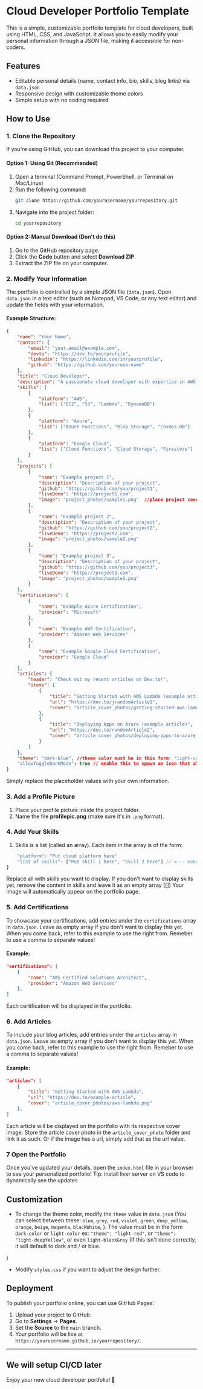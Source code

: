 # Cloud Developer Portfolio Template

This is a simple, customizable portfolio template for cloud developers, built using HTML, CSS, and JavaScript. It allows you to easily modify your personal information through a JSON file, making it accessible for non-coders.

## Features
- Editable personal details (name, contact info, bio, skills, blog links) via `data.json`
- Responsive design with customizable theme colors
- Simple setup with no coding required

## How to Use

### 1. Clone the Repository
If you're using GitHub, you can download this project to your computer.

#### Option 1: Using Git (Recommended)
1. Open a terminal (Command Prompt, PowerShell, or Terminal on Mac/Linux)
2. Run the following command:
   ```sh
   git clone https://github.com/yourusername/yourrepository.git
   ```
3. Navigate into the project folder:
   ```sh
   cd yourrepository
   ```

#### Option 2: Manual Download (Don't do this)
1. Go to the GitHub repository page.
2. Click the **Code** button and select **Download ZIP**.
3. Extract the ZIP file on your computer.

### 2. Modify Your Information

The portfolio is controlled by a simple JSON file (`data.json`). Open `data.json` in a text editor (such as Notepad, VS Code, or any text editor) and update the fields with your information.

#### Example Structure:
```json
{
    "name": "Your Name",
    "contact": {
        "email": "your.email@example.com",
        "devto": "https://dev.to/yourprofile",
        "linkedin": "https://linkedin.com/in/yourprofile",
        "github": "https://github.com/yourusername"
    },
    "title": "Cloud Developer",
    "description": "A passionate cloud developer with expertise in AWS, Azure, and Google Cloud.",
    "skills": [
        {
            "platform": "AWS",
            "list": ["EC2", "S3", "Lambda", "DynamoDB"]
        },
        {
            "platform": "Azure",
            "list": ["Azure Functions", "Blob Storage", "Cosmos DB"]
        },
        {
            "platform": "Google Cloud",
            "list": ["Cloud Functions", "Cloud Storage", "Firestore"]
        }
    ],
    "projects": [
        {
            "name": "Example project 1",
            "description": "Description of your project",
            "github": "https://github.com/you/project1",
            "liveDemo": "https://project1.com",
            "image": "project_photos/sample1.png"  //place project cover photos in that folder and set the path to it as shown or just paste the URL
        },
        {
            "name": "Example project 2",
            "description": "Description of your project",
            "github": "https://github.com/you/project2",
            "liveDemo": "https://project2.com",
            "image": "project_photos/sample2.png"
        },
        {
            "name": "Example project 3",
            "description": "Description of your project",
            "github": "https://github.com/you/project3",
            "liveDemo": "https://project3.com",
            "image": "project_photos/sample3.png"
        }
    ],
    "certifications": [
        {
            "name": "Example Azure Certification",
            "provider": "Microsoft"
        },
        {
            "name": "Example AWS Certification",
            "provider": "Amazon Web Services"
        },
        {
            "name": "Example Google Cloud Certification",
            "provider": "Google Cloud"
        }
    ],
    "articles": {
        "header": "Check out my recent articles on Dev.to!",
        "items": [
            {
                "title": "Getting Started with AWS Lambda (example article)",
                "url": "https://dev.to/jrandomArticle1",
                "cover": "article_cover_photos/getting-started-aws-lambda.png" //place article cover photos in that folder and set the path to it as shown or just paste the URL
            },
            {
                "title": "Deploying Apps on Azure (example article)",
                "url": "https://dev.to/randomArticle2",
                "cover": "article_cover_photos/deploying-apps-to-azure.png"  //place article cover photos in that folder and set the path to it as shown or just paste the URL
            }
        ]
    },
    "theme": "dark-blue", //theme color must be in this form: "light-color" or "dark-color" 
    "allowToggleDarkMode": true // enable this to spawn an icon that allows user to switch from dark to light mode in the top bar
}
```

Simply replace the placeholder values with your own information.

### 3. Add a Profile Picture
1. Place your profile picture inside the project folder.
2. Name the file **profilepic.png** (make sure it's in `.png` format).

### 4. Add Your Skills
1. Skills is a list (called an array). Each item in the array is of the form:
``` javascript {
    "platform": "Put cloud platform here"
    "list of skills": ["Put skill 1 here", "Skill 2 here"] // <--- make sure skills are separated by a comma
}
```
Replace all with skills you want to display. If you don't want to display skills yet, remove the content in skills and leave it as an empty array ([])
Your image will automatically appear on the portfolio page.

### 5. Add Certifications
To showcase your certifications, add entries under the `certifications` array in `data.json`. Leave as empty array if you don't want to display this yet. When you come back, refer to this example to use the right from. Remeber to use a comma to separate values!

#### Example:
```json
"certifications": [
    {
        "name": "AWS Certified Solutions Architect",
        "provider": "Amazon Web Services"
    },
]
```
Each certification will be displayed in the portfolio.

### 6. Add Articles
To include your blog articles, add entries under the `articles` array in `data.json`. Leave as empty array if you don't want to display this yet. When you come back, refer to this example to use the right from. Remeber to use a comma to separate values!

#### Example:
```json
"articles": [
    {
        "title": "Getting Started with AWS Lambda",
        "url": "https://dev.to/example-article",
        "cover": "article_cover_photos/aws-lambda.png"
    }, 
]
```
Each article will be displayed on the portfolio with its respective cover image. Store the article cover photo in the `article_cover_photo` folder and link it as such. Or if the image has a url, simply add that as the url value.


### 7 Open the Portfolio
Once you've updated your details, open the `index.html` file in your browser to see your personalized portfolio!
Tip: install liver server on VS code to dynamically see the updates

## Customization
- To change the theme color, modify the `theme` value in `data.json` (You can select between these: `blue`, `grey`, `red`, `violet`, `green`, `deep_yellow`, `orange`, `beige`, `magenta`, `blackWhite`, ). The value must be in the form `dark-color` or `light-color` ex: `"theme": "light-red"`, or `"theme": "light-deepYellow"`, or even `light-blackGrey` (If this isn't done correctly, it will default to dark and / or blue.

)
- Modify `styles.css` if you want to adjust the design further.

## Deployment
To publish your portfolio online, you can use GitHub Pages:
1. Upload your project to GitHub.
2. Go to **Settings** → **Pages**.
3. Set the **Source** to the `main` branch.
4. Your portfolio will be live at `https://yourusername.github.io/yourrepository/`.

---

## We will setup CI/CD later

Enjoy your new cloud developer portfolio! 🚀

